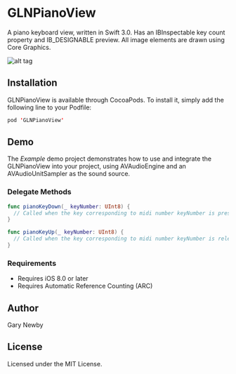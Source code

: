 GLNPianoView
============

A piano keyboard view, written in Swift 3.0. 
Has an IBInspectable key count property and IB_DESIGNABLE preview. 
All image elements are drawn using Core Graphics. 

![alt tag](https://github.com/garynewby/GLNPianoView/raw/master/screen.png)


## Installation

GLNPianoView is available through CocoaPods. To install it, simply add the following line to your Podfile:

```swift
pod 'GLNPianoView'
```

## Demo

The <i>Example</i> demo project demonstrates how to use and integrate the GLNPianoView into your project, using AVAudioEngine and an AVAudioUnitSampler as the sound source.


### Delegate Methods

```swift
func pianoKeyDown(_ keyNumber: UInt8) {
  // Called when the key corresponding to midi number keyNumber is pressed
}

func pianoKeyUp(_ keyNumber: UInt8) {
  // Called when the key corresponding to midi number keyNumber is released
}
```

### Requirements

- Requires iOS 8.0 or later
- Requires Automatic Reference Counting (ARC)

## Author

Gary Newby

## License

Licensed under the MIT License.

